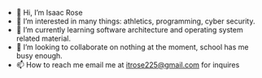 - 👋 Hi, I’m Isaac Rose
- 👀 I’m interested in many things: athletics, programming, cyber security.
- 🌱 I’m currently learning software architecture and operating system related material.
- 💞️ I’m looking to collaborate on nothing at the moment, school has me busy enough. 
- 📫 How to reach me email me at itrose225@gmail.com for inquires 

<!---
itrose225/itrose225 is a ✨ special ✨ repository because its `README.md` (this file) appears on your GitHub profile.
You can click the Preview link to take a look at your changes.
--->

